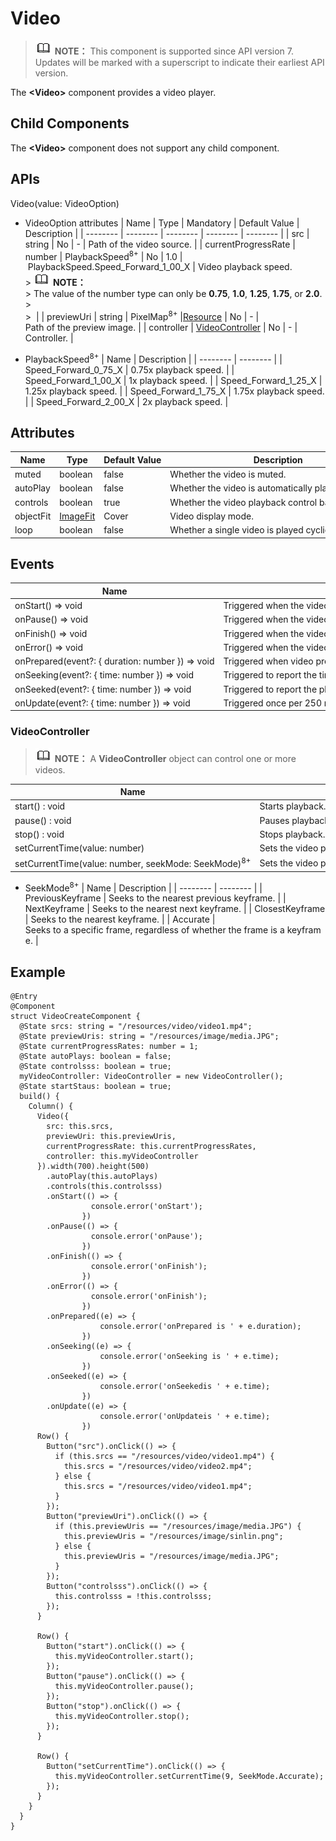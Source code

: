 # Video


> ![icon-note.gif](public_sys-resources/icon-note.gif) **NOTE：**
> This component is supported since API version 7. Updates will be marked with a superscript to indicate their earliest API version.


The **&lt;Video&gt;** component provides a video player.


## Child Components

The **&lt;Video&gt;** component does not support any child component.


## APIs

Video(value: VideoOption)

- VideoOption attributes
    | Name | Type | Mandatory | Default&nbsp;Value | Description |
  | -------- | -------- | -------- | -------- | -------- |
  | src | string | No | - | Path&nbsp;of&nbsp;the&nbsp;video&nbsp;source. |
  | currentProgressRate | number&nbsp;\|&nbsp;PlaybackSpeed<sup>8+</sup> | No | 1.0&nbsp;\|&nbsp;PlaybackSpeed.Speed_Forward_1_00_X | Video&nbsp;playback&nbsp;speed.<br/>>&nbsp;![icon-note.gif](public_sys-resources/icon-note.gif)&nbsp;**NOTE：**<br/>>&nbsp;The&nbsp;value&nbsp;of&nbsp;the&nbsp;number&nbsp;type&nbsp;can&nbsp;only&nbsp;be&nbsp;**0.75**,&nbsp;**1.0**,&nbsp;**1.25**,&nbsp;**1.75**,&nbsp;or&nbsp;**2.0**.<br/>>&nbsp;<br/>>&nbsp; |
  | previewUri | string&nbsp;\|&nbsp;PixelMap<sup>8+</sup>&nbsp;\|[Resource](../../ui/ts-types.md) | No | - | Path&nbsp;of&nbsp;the&nbsp;preview&nbsp;image. |
  | controller | [VideoController](#videocontroller) | No | - | Controller. |


- PlaybackSpeed<sup>8+</sup>
    | Name | Description | 
  | -------- | -------- |
  | Speed_Forward_0_75_X | 0.75x&nbsp;playback&nbsp;speed. | 
  | Speed_Forward_1_00_X | 1x&nbsp;playback&nbsp;speed. | 
  | Speed_Forward_1_25_X | 1.25x&nbsp;playback&nbsp;speed. | 
  | Speed_Forward_1_75_X | 1.75x&nbsp;playback&nbsp;speed. | 
  | Speed_Forward_2_00_X | 2x&nbsp;playback&nbsp;speed. | 


## Attributes

| Name | Type | Default&nbsp;Value | Description |
| -------- | -------- | -------- | -------- |
| muted | boolean | false | Whether&nbsp;the&nbsp;video&nbsp;is&nbsp;muted. |
| autoPlay | boolean | false | Whether&nbsp;the&nbsp;video&nbsp;is&nbsp;automatically&nbsp;played. |
| controls | boolean | true | Whether&nbsp;the&nbsp;video&nbsp;playback&nbsp;control&nbsp;bar&nbsp;is&nbsp;displayed. |
| objectFit | [ImageFit](ts-basic-components-image.md) | Cover | Video&nbsp;display&nbsp;mode. |
| loop | boolean | false | Whether&nbsp;a&nbsp;single&nbsp;video&nbsp;is&nbsp;played&nbsp;cyclically. |


## Events

  | Name | Description | 
| -------- | -------- |
| onStart()&nbsp;=&gt;&nbsp;void | Triggered&nbsp;when&nbsp;the&nbsp;video&nbsp;is&nbsp;played. | 
| onPause()&nbsp;=&gt;&nbsp;void | Triggered&nbsp;when&nbsp;the&nbsp;video&nbsp;playback&nbsp;is&nbsp;paused. | 
| onFinish()&nbsp;=&gt;&nbsp;void | Triggered&nbsp;when&nbsp;the&nbsp;video&nbsp;playback&nbsp;is&nbsp;finished. | 
| onError()&nbsp;=&gt;&nbsp;void | Triggered&nbsp;when&nbsp;the&nbsp;video&nbsp;playback&nbsp;fails. |
| onPrepared(event?:&nbsp;{&nbsp;duration:&nbsp;number&nbsp;})&nbsp;=&gt;&nbsp;void | Triggered&nbsp;when&nbsp;video&nbsp;preparation&nbsp;is&nbsp;complete.&nbsp;The&nbsp;video&nbsp;duration&nbsp;(in&nbsp;seconds)&nbsp;is&nbsp;obtained&nbsp;from&nbsp;**duration**. | 
| onSeeking(event?:&nbsp;{&nbsp;time:&nbsp;number&nbsp;})&nbsp;=&gt;&nbsp;void | Triggered&nbsp;to&nbsp;report&nbsp;the&nbsp;time&nbsp;(in&nbsp;seconds)&nbsp;when&nbsp;the&nbsp;progress&nbsp;bar&nbsp;is&nbsp;being&nbsp;dragged. | 
| onSeeked(event?:&nbsp;{&nbsp;time:&nbsp;number&nbsp;})&nbsp;=&gt;&nbsp;void | Triggered&nbsp;to&nbsp;report&nbsp;the&nbsp;playback&nbsp;time&nbsp;(in&nbsp;seconds)&nbsp;when&nbsp;the&nbsp;user&nbsp;finishes&nbsp;dragging&nbsp;the&nbsp;progress&nbsp;bar. | 
| onUpdate(event?:&nbsp;{&nbsp;time:&nbsp;number&nbsp;})&nbsp;=&gt;&nbsp;void | Triggered&nbsp;once&nbsp;per&nbsp;250&nbsp;ms&nbsp;when&nbsp;the&nbsp;playback&nbsp;progress&nbsp;changes.&nbsp;The&nbsp;unit&nbsp;of&nbsp;the&nbsp;current&nbsp;playback&nbsp;time&nbsp;is&nbsp;second. | 


### VideoController

> ![icon-note.gif](public_sys-resources/icon-note.gif) **NOTE：**
> A **VideoController** object can control one or more videos.

  | Name | Description | 
| -------- | -------- |
| start()&nbsp;:&nbsp;void | Starts&nbsp;playback. | 
| pause()&nbsp;:&nbsp;void | Pauses&nbsp;playback. | 
| stop()&nbsp;:&nbsp;void | Stops&nbsp;playback. | 
| setCurrentTime(value:&nbsp;number) | Sets&nbsp;the&nbsp;video&nbsp;playback&nbsp;position. | 
| setCurrentTime(value:&nbsp;number,&nbsp;seekMode:&nbsp;SeekMode)<sup>8+</sup> | Sets&nbsp;the&nbsp;video&nbsp;playback&nbsp;position&nbsp;with&nbsp;the&nbsp;specified&nbsp;seek&nbsp;mode. |

- SeekMode<sup>8+</sup>
    | Name | Description | 
  | -------- | -------- |
  | PreviousKeyframe | Seeks&nbsp;to&nbsp;the&nbsp;nearest&nbsp;previous&nbsp;keyframe. | 
  | NextKeyframe | Seeks&nbsp;to&nbsp;the&nbsp;nearest&nbsp;next&nbsp;keyframe. | 
  | ClosestKeyframe | Seeks&nbsp;to&nbsp;the&nbsp;nearest&nbsp;keyframe. | 
  | Accurate | Seeks&nbsp;to&nbsp;a&nbsp;specific&nbsp;frame,&nbsp;regardless&nbsp;of&nbsp;whether&nbsp;the&nbsp;frame&nbsp;is&nbsp;a&nbsp;keyframe. | 


## Example


```
@Entry
@Component
struct VideoCreateComponent {
  @State srcs: string = "/resources/video/video1.mp4";
  @State previewUris: string = "/resources/image/media.JPG";
  @State currentProgressRates: number = 1;
  @State autoPlays: boolean = false;
  @State controlsss: boolean = true;
  myVideoController: VideoController = new VideoController();
  @State startStaus: boolean = true;
  build() {
    Column() {
      Video({
        src: this.srcs,
        previewUri: this.previewUris, 
        currentProgressRate: this.currentProgressRates,
        controller: this.myVideoController
      }).width(700).height(500)
        .autoPlay(this.autoPlays)
        .controls(this.controlsss)
        .onStart(() => {
                  console.error('onStart');
                })
        .onPause(() => {
                  console.error('onPause');
                })
        .onFinish(() => {
                  console.error('onFinish');
                })
        .onError(() => {
                  console.error('onFinish');
                })
        .onPrepared((e) => {
                    console.error('onPrepared is ' + e.duration);
                })
        .onSeeking((e) => {
                    console.error('onSeeking is ' + e.time);
                })
        .onSeeked((e) => {
                    console.error('onSeekedis ' + e.time);
                })
        .onUpdate((e) => {
                    console.error('onUpdateis ' + e.time);
                })
      Row() {
        Button("src").onClick(() => {
          if (this.srcs == "/resources/video/video1.mp4") {
            this.srcs = "/resources/video/video2.mp4";
          } else {
            this.srcs = "/resources/video/video1.mp4";
          }
        });
        Button("previewUri").onClick(() => {
          if (this.previewUris == "/resources/image/media.JPG") {
            this.previewUris = "/resources/image/sinlin.png";
          } else {
            this.previewUris = "/resources/image/media.JPG";
          }
        });
        Button("controlsss").onClick(() => {
          this.controlsss = !this.controlsss;
        });
      }

      Row() {
        Button("start").onClick(() => {
          this.myVideoController.start();
        });
        Button("pause").onClick(() => {
          this.myVideoController.pause();
        });
        Button("stop").onClick(() => {
          this.myVideoController.stop();
        });
      }

      Row() {
        Button("setCurrentTime").onClick(() => {
          this.myVideoController.setCurrentTime(9, SeekMode.Accurate);
        });
      }
    }
  }
}
```
